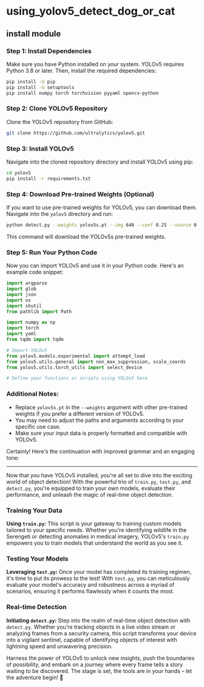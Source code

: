 # using_yolov5_detect_dog_or_cat

## install module

### Step 1: Install Dependencies
Make sure you have Python installed on your system. YOLOv5 requires Python 3.8 or later. Then, install the required dependencies:

```bash
pip install -U pip
pip install -U setuptools
pip install numpy torch torchvision pyyaml opencv-python
```

### Step 2: Clone YOLOv5 Repository
Clone the YOLOv5 repository from GitHub:

```bash
git clone https://github.com/ultralytics/yolov5.git
```

### Step 3: Install YOLOv5
Navigate into the cloned repository directory and install YOLOv5 using pip:

```bash
cd yolov5
pip install -r requirements.txt
```

### Step 4: Download Pre-trained Weights (Optional)
If you want to use pre-trained weights for YOLOv5, you can download them. Navigate into the `yolov5` directory and run:

```bash
python detect.py --weights yolov5s.pt --img 640 --conf 0.25 --source 0
```

This command will download the YOLOv5s pre-trained weights.

### Step 5: Run Your Python Code
Now you can import YOLOv5 and use it in your Python code. Here's an example code snippet:

```python
import argparse
import glob
import json
import os
import shutil
from pathlib import Path

import numpy as np
import torch
import yaml
from tqdm import tqdm

# Import YOLOv5
from yolov5.models.experimental import attempt_load
from yolov5.utils.general import non_max_suppression, scale_coords
from yolov5.utils.torch_utils import select_device

# Define your functions or scripts using YOLOv5 here
```

### Additional Notes:
- Replace `yolov5s.pt` in the `--weights` argument with other pre-trained weights if you prefer a different version of YOLOv5.
- You may need to adjust the paths and arguments according to your specific use case.
- Make sure your input data is properly formatted and compatible with YOLOv5.

Certainly! Here's the continuation with improved grammar and an engaging tone:

---

Now that you have YOLOv5 installed, you're all set to dive into the exciting world of object detection! With the powerful trio of `train.py`, `test.py`, and `detect.py`, you're equipped to train your own models, evaluate their performance, and unleash the magic of real-time object detection.

### Training Your Data
**Using `train.py`:** This script is your gateway to training custom models tailored to your specific needs. Whether you're identifying wildlife in the Serengeti or detecting anomalies in medical imagery, YOLOv5's `train.py` empowers you to train models that understand the world as you see it.

### Testing Your Models
**Leveraging `test.py`:** Once your model has completed its training regimen, it's time to put its prowess to the test! With `test.py`, you can meticulously evaluate your model's accuracy and robustness across a myriad of scenarios, ensuring it performs flawlessly when it counts the most.

### Real-time Detection
**Initiating `detect.py`:** Step into the realm of real-time object detection with `detect.py`. Whether you're tracking objects in a live video stream or analyzing frames from a security camera, this script transforms your device into a vigilant sentinel, capable of identifying objects of interest with lightning speed and unwavering precision.

Harness the power of YOLOv5 to unlock new insights, push the boundaries of possibility, and embark on a journey where every frame tells a story waiting to be discovered. The stage is set, the tools are in your hands – let the adventure begin! 🚀


